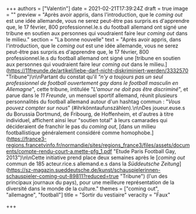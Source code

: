 +++
authors = ["Valentin"]
date = 2021-02-21T17:39:24Z
draft = true
image = ""
preview = "Après avoir appris, dans l'introduction, que le _coming out_ est une idée allemande, vous ne serez peut-être pas surpris.es d'apprendre que, le 17 février, 800 professionnel.le.s du football allemand ont signé une tribune en soutien aux personnes qui voudraient faire leur _coming out_ dans le milieu."
section = "La bonne nouvelle"
text = "Après avoir appris, dans l'introduction, que le _coming out_ est une idée allemande, vous ne serez peut-être pas surpris.es d'apprendre que, le 17 février, 800 professionnel.le.s du football allemand ont signé une [tribune en soutien aux personnes qui voudraient faire leur _coming out_ dans le milieu.](https://11freunde.de/artikel/liebe-darf-nicht-diskriminiert-werden/3332570  \"Tribune\")\n\nPartant du constat qu'il _\"n'y a toujours pas un seul professionnel de football ouvertement gay dans le football masculin en Allemagne_\", cette tribune, intitulée \"_L'amour ne doit pas être discriminé_\", et parue dans le _11 Freunde_, un mensuel sportif allemand, réunit plusieurs personnalités du football allemand autour d'un hashtag commun : \"_Vous pouvez compter sur nous_\" (#ihrkönntaufunszählen).\n\nDes joueur.euse.s du Borussia Dortmund, de Fribourg, de Hoffenheim, et d'autres à titre individuel, affichent ainsi leur \"soutien total\" à leurs camarades qui décideraient de franchir le pas du _coming out_, [dans un milieu footballistique généralement considéré comme homophobe.](https://france3-regions.francetvinfo.fr/normandie/sites/regions_france3/files/assets/documents/compte-rendu-court-a.mette-pfg_1.pdf  \"Etude Paris Football Gay, 2013\")\n\nCette initiative prend place deux semaines après le [_coming out_ commun de 185 acteur.rice.s allemand.e.s dans la _Süddeutsche Zeitung_](https://sz-magazin.sueddeutsche.de/kunst/schauspielerinnen-schauspieler-coming-out-89811?reduced=true \"Tribune\") (l'un des principaux journaux du pays), pour une meilleure représentation de la diversité dans le monde de la culture."
themes = ["coming out", "allemagne", "football"]
title = "Sortir du vestiaire"
veracity = "Faux"

+++

